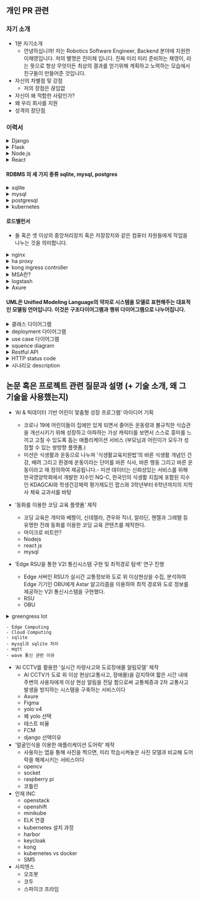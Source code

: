 ## 개인 PR 관련

### 자기 소개
- 1분 자기소개
    - 안녕하십니까! 저는 Robotics Software Engineer, Backend 분야에 지원한 이채영입니다. 저의 별명은 진미채 입니다. 진짜 미리 미리 준비하는 채영이, 라는 뜻으로 항상 무엇이든 최상의 결과를 얻기위해 계획하고 노력하는 모습에서 친구들이 만들어준 것입니다. 
- 자신의 차별점 및 강점
    - 저의 장점은 끊임없
- 자신이 왜 적합한 사람인가?
- 왜 우리 회사를 지원
- 성격의 장단점

### 이력서
<details>
<summary>Django</summary>
    - 구현을 위한 기본 틀을 제공해준다. model, view, template MVT 아키텍쳐를 가지고 있다.
</details>

<details>
<summary>Flask</summary>
    - 간단한 구조 제공하여 외부 library 사용이 필요하다.
</details>

<details>  
<summary>Node.js</summary>
    </br>
    <p>회원 비밀번호는 어떻게 저장(bcypt)</p>
        <p> - post 메서드로 request 바디에 사용자가 입력한 아이디와 비밀번호가 들어오면 bcypt로 암호화하여 mysql에 저장했습니다.</p>
    </br>
    <p>bcrypt 사용 이유</p>
        <p>- blowfish를 기반으로 hashing 알고리즘을 구현하기 때문에 SHA 알고리즘에 비해 상대적으로 연산 속도가 느려 레인보우 테이블 생성을 방지하는데 효과적이기 때문입니다</p>
    </br>
    <p> 암호화 </p>
    <p>- pbkdf2 </p>
    <p>- bcrypt </p>
    <p>- scypt </p>
    </br>
    - 클라이언트 브라우저 외부에서 웹 애플리케이션을 실행하기 위한 오픈소스 크로스 플랫폼 Javascript 런타임 환경 및 라이브러리이다. 
    </br>
    - npm 은 node.js가 모든 패키지의 모듈을 관리하는 node package manager의 약자이다.
    </br>
    - 참고 : https://nara.dev/til/note/nodejs-interview-preparing.html#_7-node-js%E1%84%82%E1%85%B3%E1%86%AB-%E1%84%8B%E1%85%A5%E1%84%83%E1%85%B5%E1%84%89%E1%85%A5-%E1%84%80%E1%85%A1%E1%84%8C%E1%85%A1%E1%86%BC-%E1%84%8C%E1%85%A1%E1%84%8C%E1%85%AE-%E1%84%89%E1%85%A1%E1%84%8B%E1%85%AD%E1%86%BC%E1%84%83%E1%85%AC%E1%84%82%E1%85%A1
</details>

<details>
<summary>React</summary>
</br>
<p> UI를 효과적으로 구축하기 위해 사용하는 자바스크립트 기반의 라이브러리이다. </p>
특징
<p>- 선언적이다: 대화형 UI를 작성하기가 유리하다. 데이터가 변경되었을 때 효율적으로 렌더링을 수행할 수 있도록 함.</p>
<p>- 컴포넌트 기반이다.: 캡슐화된 컨포넌트가 상태를 관리하고 UI를 효과적으로 구성할 수 있음.</p>
</details>

#### RDBMS 의 세 가지 종류 sqlite, mysql, postgres
<details>
<summary>sqlite</summary>
<p>- 낮은 메모리 환경에서도 이식성, 안정성, 강력한 성능으로 잘 알려진 독립형 파일 기반의 오픈소스 RDBMS입니다.</p>
</details>

<details>
<summary>mysql</summary>
<p>- MySQL은 Oracle Corporation에서 개발 및 배포하는 오픈 소스 DBMS입니다.</p>
</details>

<details>
<summary>postgresql</summary>
<p>- 오픈 소스 객체-관계형 데이터베이스 시스템(ORDBMS) 또는 객체 관계형 데이터베이스이다. </p>
<p>커맨드 사용법</p>
<p>- DB 들어가기: `psql -U kong`</p>
<p>- 테이블 조회: `SELECT * FROM PG_TABLES;`</p>
<p>- 테이블 데이터 조회: `SELECT * FROM services;`</p>
<p>- 나가기: `\q`</p>
<p>- 유저 조회: **`\du`**</p>
<p>- Data 디렉토리 확인: ``show data_directory;`</p>
</details>

<details>
<summary>kubernetes</summary>
<p>한 서버는 Master로 쓰고 다른 서버들은 하나 혹은 여러 개의 Node들이 연결이 연결이 된다. 그리고 이것들을 묶어 한 Cluster(클러스터)가 된다. - Master: 전반적인 기능들을 제어하는 역할이다. - Node: 자원을 제공한다. 만약 클러스터 내의 자원을 늘리고 싶다면 Node들을 늘리면 된다.</p>
<p>컨네이터는 컨테이너 이미지를 만들 수 있는데 그 이미지에는 한 서비스와 한서비스를 돌아가는데 필요한 라이브러리들이 들어있어 한 Container에서 컨테이너 이미지에 라이브러리가 있기 때문에 안정적으로 돌아 갈 수 있다.</p>
</details>

#### 로드밸런서
- 둘 혹은 셋 이상의 중앙처리장치 혹은 저장장치와 같은 컴퓨터 자원들에게 작업을 나누는 것을 의미합니다.

<details>
<summary>nginx</summary>
<p>- 웹서버로 비동기 방식으로 개발되어 가볍고 빠른 것으로 유명한 오픈소스 어플리케이션입니다. 트래픽이 많은 웹 사이트를 위해 네트워크 확장성을 주목적으로 설계한 경량 HTTP 서버로, 리버스 프록시로 활용가능합니다.</p>

```
#add test part
server {
	server_name		localhost;
	listen			6081; #포ㅡ 설정
	listen			192.168.75.149:6081; # haproxy를 받기 위해


	# OCP ocp4 v4.6.17 API Proxy
	location /vnc_auto.html {
		proxy_pass http://192.168.63.100:6080 #해당 url로 넘김.
		proxy_set_header X-Real-IP $remote_addr; 
        
        proxy_http_version 1.1;
		proxy_set_header X-Forwarded-For $proxy_add_x_forwarded_for;
		proxy_set_header Host $http_host;
		proxy_set_header Sec-WebSocket-Protocol $arg_protocol;
		proxy_set_header Upgrade $http_upgrade;
		proxy_set_header Connection $connection_upgrade;
		proxy_set_header Authorization "Bearer $arg_access_token";
		proxy_set_header Origin "*";
	}

}
```
</details>

<details>
<summary>ha proxy</summary>
<p>- L4, L7 과 같은 하드웨어 로드밸런서를 대체하기 위한 오픈소스 소프트웨어로 Reverse Proxy 를 기반으로 로드밸런싱하는 TCP와 HTTP 기반 어플리케이션위해 사용 됩니다</p>

```
frontend api_gateway
    bind *:8881
    acl PATH_aa path_beg -i /aa #접두어가 /aa이면 PATH_aa의 경우로
    acl PATH_bb path_beg -i /bb
    use_backend be_aa if PATH_aa # PATH_aa 이면 be_aa 할당
    use_backend be_bb if PATH_bb
	default_backend be_etc

backend be_aa
    server server1 host.docker.internal:9991 check #server  server2 192.168.60.161:80 check

backend be_bb
    server server1 host.docker.internal:9992 check

backend be_etc
    server server1 host.docker.internal:9993 check
```
</details>

<details>
<summary>kong ingress controller</summary>
<p>- MSA 구성을 가속화하는 오픈 소스 API Gateway입니다</P>
<p>- 컨트롤 플레인 : 배포는 컨트롤러를 실행하는 포드와 DB를 구성할 수 있는 kong 컨테이너로 구성
데이터 플레인: DB에서 로드하는 구성을 기반으로 하는 트래픽을 프록시 할 수 있는 단일 kong 컨테이너를 실행하는 포드로 구성
데이터베이스: kong의 구성을 저장하고 클러스터의 모든 kong 포드 의 변경 사항을 전파하는데 사용.</p>

</details>

<details>
<summary>MSA란?</summary>
<p>- 마이크로 서비스 아키텍처(Micro Service Architecture)의 약자로 단일 프로그램을 각 컴포넌트 별로 나누어 작은 서비스의 조합으로 구축하는 방법</P>
<p>- 각 컴포넌트는 서비스 형태로 구현되고 API를 이용하여 타 서비스와 통신하게 됩니다. 각 서비스는 독립된 서버로 타 컴포넌트와 의존성이 없기 때문에 독립된 배포를 하게 됩니다.</p>
- 각 서비스가 다른 서버에 분리 배포되어있기 때문에 서버 URL이 각기 다를 수 밖에 없습니다.API Gateway는 API 서버 앞 단에서 모든 API 서버들의 End-Point를 단일화하여 묶어주는 역할을 합니다. 라우팅, 로드밸런싱, 인증 역할 등등 여러 역할을 수행합니다.
</details>

<details>
<summary>logstash</summary>
<p>- 다양한 소스로부터 데이터를 수집하고 곧바로 전환하여 원하는 대상에 전송할 수 있도록 하는 경량의 오픈 소스 서버측 데이터 처리 파이프라인입니다.</P>
</details>

<details>
<summary>Axure</summary>
<p>- 애플리케이션, 웹사이트, 모바일앱 등을 제작하기 위해 필요한 정적인 와이어프레임, 인터랙티브한 프로토타입, 플로우 차트, 문서를 만들 때 사용하는 데스크톱 애플리케이션입니다.</P>
</details>

#### UML은 Unified Modeling Language의 약자로 시스템을 모델로 표현해주는 대표적인 모델링 언어입니다. 이것은 구조다이어그램과 행위 다이어그램으로 나누어집니다.

<details>
<summary>클래스 다이어그램</summary>
<p>- 시간에 따라 변하지 않는 시스템의 정적인 면을 보여주는 대표적인 UML 구조 다이어그램으로 시스템을 구성하는 클래스들 사이의 관계를 표현합니다.</P>
<p>- 접근제어자 리스트, 속성, 메서드인 클래스(동일한 속성과 행위를 수행하는 객체의 집합) </P>
</details>

<details>
<summary> deployment 다이어그램</summary>
<p>- 시스템의 소프트웨어와 하드웨어 컴포넌트 간 관계 및 처리의 물리적 분배를 표시합니다. 구현 단계(phase) 중에 준비하는 다이어그램으로 분산 시스템에서 노드의 물리적 배열, 각 노드에 저장되는 아티팩트 및 아티팩트가 구현하는 컴포넌트와 기타 요소를 표시합니다.</P>
<p>- 노드는 시스템의 런타임 환경을 지원하는 기타 장치 뿐 아니라, 컴퓨터, 센서 및 프린터와 같은 하드웨어 장치를 표시합니다. 통신 경로와 배치 관계는 시스템의 연결을 모델링합니다.</P>
</details>

<details>
<summary>use case 다이어그램</summary>
<p>- 시스템과 사용자의 상호작용을 다이어그램으로 표현한 것으로 사용자의 관점에서 시스템의 서비스 혹은 기능 및 그와 관련한 외부 요소를 보여주는 다이어그램입니다.</P>
<p>- 시스템, 액터, 유스케이스, 관계로 이루어져 있습니다.</P>
</details>



<details>
<summary>squence diagram</summary>
<p>- 특정 행동이 어떠한 순서로 어떤 객체와 어떻게 상호작용을 하는지 표현하는 행위 다이어그램입니다. 현재 존재하는 시스템이 어떠한 시나리오로 움직이고 있는지를 나타내는데 장점을 가지고 있습니다</P>
<p>- API 등의 유즈 케이스를 디테일하게 알 수 있고 타 시스템의 API 호출 등의 로직을 모델링할 수 있어 시나리오를 파악하기 좋습니다.</P>
</details>

<details>
<summary>Restful API</summary>
<p>- HTTP 통신에서 어떤 자원에 대한 CRUD 요청을 Resource와 Method로 표현하여 특정한 형태로 전달하는 방식입니다. </P>
<p>- REST란 어떤 자원에 대해 CRUD(Create, Read, Update, Delete) 연산을 수행하기 위해 URI(Resource)로 요청을 보내는 것으로, Get, Post 등의 방식(Method)을 사용하여 요청을 보내며, 요청을 위한 자원은 특정한 형태(Representation of Resource)으로 표현됩니다. 그리고 이러한 REST 기반의 API를 웹으로 구현한 것이 RESTful API
</P>
<p> </P>
</details>

<details>
<summary>HTTP status code</summary>
<p>- HTTP 요청이 성공했는지 실패했는지를 서버에서 알려주는 코드다.
</P>
<p>1xx(정보) : 요청을 받았으며 프로세스를 계속 진행합니다.</P>
<p>101은 클라이언트에 의해 보낸 업그레이드 요청 헤더에 대한 응답으로 보내집니다.</p>
<p>2xx(성공) : 요청을 성공적으로 받았으며 인식했고 수용하였습니다.</P>
<p>200 OK:요청이 성공적으로 되었습니다. 정보는 요청에 따른 응답으로 반환됩니다.</P>
<p>202 Accepted: 요청을 수신하였지만, 그에 응하여 행동할 수 없습니다. </P>
<p>3xx(리다이렉션) : 요청 완료를 위해 추가 작업 조치가 필요합니다.</P>
<p>4xx(클라이언트 오류) : 요청의 문법이 잘못되었거나 요청을 처리할 수 없습니다.</P>
<p>400 Bad Request: 이 응답은 잘못된 문법으로 인하여 서버가 요청하여 이해할 수 없음을 의미합니다.</P>
<p>404 Not Found: 서버는 요청받은 리소스를 찾을 수 없습니다. 브라우저에서는 알려지지 않은 URL을 의미합니다. </P>
<p>5xx(서버 오류) : 서버가 명백히 유효한 요청에 대한 충족을 실패했습니다.</P>
<p> </P>
<p> </P>
<p> </P>
</details>

<details>
<summary>시나리오 description</summary>
<p>505 HTTP Version Not Supported: 서버에서 지원되지 않는 HTTP 버전을 클라이언트가 요청하였습니다.</P>
</details>

## 논문 혹은 프로젝트 관련 질문과 설명 (+ 기술 소개, 왜 그 기술을 사용했는지)
- ‘AI & 빅데이터 기반 어린이 맟춤형 성장 프로그램’ 아이디어 기획 
    - 코로나 19에 어린이들이 집에만 있게 되면서 줄어든 운동량과 불규칙한 식습관을 개선시키기 위해 성장하고 아파하는 가상 캐릭터를 보면서 스스로 흥미를 느끼고 고칠 수 있도록 돕는 애플리케이션 서비스 (부모님과 어린이가 모두가 성장할 수 있는 쌍방향 플랫폼.)
    - 미션은 식생활과 운동으로 나누져 '식생활교육지원법'의 바른 식생활 개념인 건강, 배려 그리고 환경에 운동이라는 단어를 바른 식사, 바른 행동 그리고 바른 운동이라고 재 정의하여 제공됩니다.- 미션 데이터는 신뢰성있는 서비스를 위해 한국영양학회에서 개발한 지수인 NQ-C, 한국인의 식생활 지침에 포함된 지수인 KDAGCAI와 학생건강체력 평가제도인 팝스와 3학년부터 6학년까지의 지학사 체육 교과서를 바탕

- ‘동화를 이용한 코딩 교육 플랫폼’ 제작 
    - 코딩 교육은 개미와 베짱이, 신데렐라, 견우와 직녀, 알라딘, 헨젤과 그레텔 등 유명한 전래 동화를 이용한 코딩 교육 콘텐츠를 제작한다.
    - 마이크로 비트란?
    - Nodejs
    - react js
    - mysql

- ‘Edge RSU을 통한 V2I 통신시스템 구현 및 최적경로 탐색’ 연구 진행 
    - Edge 서버인 RSU가 실시간 교통정보와 도로 위 이상현상을 수집, 분석하여 Edge 기기인 OBU에게 Astar 알고리즘을 이용하여 최적 경로와 도로 정보를 제공하는 V2I 통신시스템을 구현했다.
    - RSU
    - OBU

<details>
<summary>greengress Iot</summary>
<p> </P>
</details>

    - Edge Computing
    - Cloud Computing
    - sqlite
    - mysql과 sqlite 차이
    - mqtt
    - wave 통신 관련 이유
- ‘AI CCTV를 활용한 '실시간 차량사고와 도로장애물 알림모델’ 제작 
    - AI CCTV가 도로 위 이상 현상(교통사고, 장애물)을 감지하여 짧은 시간 내에 주변의 사용자에게 이상 현상 알림을 전달 함으로써 교통체증과 2차 교통사고 발생을 방지하는 시스템을 구축하는 서비스이다
    - Axure
    - Figma
    - yolo v4
    - 왜 yolo 선택
    - 테스트 비율
    - FCM
    - django 선택이유
- ‘얼굴인식을 이용한 애플리케이션 도어락’ 제작 
    - 사용자는 앱을 통해 사진을 찍으면, 미리 학습시켜놓은 사진 모델과 비교해 도어락을 해제시키는 서비스이다
    - opencv
    - socket
    - raspberry pi
    - 코틀린
- 인재 INC
    - openstack
    - openshift
    - minikube
    - ELK 연결
    - kubernetes 설치 과정
    - harbor
    - keycloak
    - kong 
    - kubernetes vs docker
    - SM5
- 사피엔스
    - 오조봇
    - 코두
    - 스파이크 프라임

